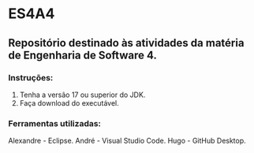 # ES4A4
## Repositório destinado às atividades da matéria de Engenharia de Software 4.

### Instruções:
1. Tenha a versão 17 ou superior do JDK.
2. Faça download do executável.

### Ferramentas utilizadas:
Alexandre - Eclipse.
André - Visual Studio Code.
Hugo - GitHub Desktop.